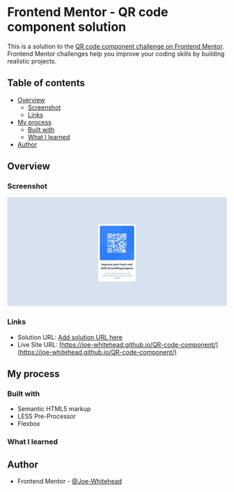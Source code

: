 # Frontend Mentor - QR code component solution

This is a solution to the [QR code component challenge on Frontend Mentor](https://www.frontendmentor.io/challenges/qr-code-component-iux_sIO_H). Frontend Mentor challenges help you improve your coding skills by building realistic projects. 

## Table of contents

- [Overview](#overview)
  - [Screenshot](#screenshot)
  - [Links](#links)
- [My process](#my-process)
  - [Built with](#built-with)
  - [What I learned](#what-i-learned)
- [Author](#author)

## Overview

### Screenshot

![](./images/screenshot.jpg)

### Links

- Solution URL: [Add solution URL here](https://your-solution-url.com)
- Live Site URL: [https://joe-whitehead.github.io/QR-code-component/](https://joe-whitehead.github.io/QR-code-component/)

## My process

### Built with

- Semantic HTML5 markup
- LESS Pre-Processor
- Flexbox

### What I learned


## Author
- Frontend Mentor - [@Joe-Whitehead](https://www.frontendmentor.io/profile/Joe-Whitehead)
